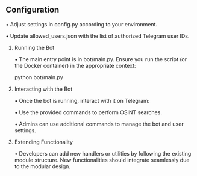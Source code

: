 ## Configuration
• Adjust settings in config.py according to your environment.

   • Update allowed_users.json with the list of authorized Telegram user IDs.

   
1. Running the Bot  

   • The main entry point is in bot/main.py. Ensure you run the script (or the Docker container) in the appropriate context:
     
     python bot/main.py
     

   
2. Interacting with the Bot  

   • Once the bot is running, interact with it on Telegram:

     • Use the provided commands to perform OSINT searches.

     • Admins can use additional commands to manage the bot and user settings.

   
3. Extending Functionality  

   • Developers can add new handlers or utilities by following the existing module structure. New functionalities should integrate seamlessly due to the modular design.
